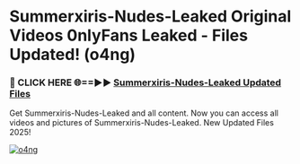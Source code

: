 # Summerxiris-Nudes-Leaked Original Videos 0nlyFans Leaked - Files Updated! (o4ng)

<h3>🔴 CLICK HERE 🌐==►► <a href="https://tinyurl.com/yc6ubb5a" rel="nofollow">Summerxiris-Nudes-Leaked Updated Files</a></h3>

Get Summerxiris-Nudes-Leaked and all content. Now you can access all videos and pictures of Summerxiris-Nudes-Leaked. New Updated Files 2025!

[![o4ng](https://i.imgur.com/7eu0CRL.gif)](https://tinyurl.com/yc6ubb5a)
